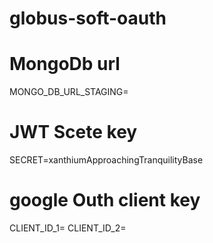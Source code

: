 # globus-soft-oauth

# MongoDb url 
MONGO_DB_URL_STAGING=

# JWT Scete key
SECRET=xanthiumApproachingTranquilityBase

# google Outh client key
CLIENT_ID_1=<google>
CLIENT_ID_2=<google>